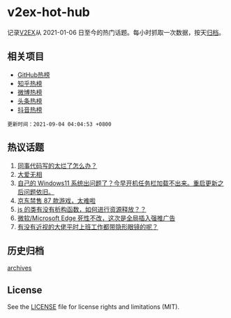 # v2ex-hot-hub

 记录[V2EX](https://www.v2ex.com/)从 2021-01-06 日至今的热门话题。每小时抓取一次数据，按天[归档](archives)。
 
 ## 相关项目

- [GitHub热榜](https://github.com/snaildev/github-hot-hub)
- [知乎热榜](https://github.com/snaildev/zhihu-hot-hub)
- [微博热榜](https://github.com/snaildev/weibo-hot-hub)
- [头条热榜](https://github.com/snaildev/toutiao-hot-hub)
- [抖音热榜](https://github.com/snaildev/douyin-hot-hub)


 `更新时间：2021-09-04 04:04:53 +0800`

## 热议话题

1. [同事代码写的太烂了怎么办？](https://www.v2ex.com/t/799688)
1. [大爱无相](https://www.v2ex.com/t/799594)
1. [自己的 Windows11 系统出问题了？今早开机任务栏加载不出来。重启更新之后问题依旧。](https://www.v2ex.com/t/799583)
1. [京东禁售 87 款游戏，太难啦](https://www.v2ex.com/t/799665)
1. [js 的类有没有析构函数，如何进行资源释放？？](https://www.v2ex.com/t/799592)
1. [微软/Microsoft Edge 死性不改，这次是全局插入强推广告](https://www.v2ex.com/t/799634)
1. [有没有近视的大佬平时上班工作都带隐形眼镜的呢？](https://www.v2ex.com/t/799584)

## 历史归档

[archives](archives)

## License

See the [LICENSE](LICENSE) file for license rights and limitations (MIT).
